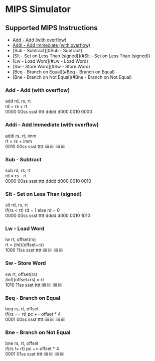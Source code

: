 # MIPS Simulator

## Supported MIPS Instructions
- [Add - Add (with overflow)](#add---add-with-overflow)
- [Addi - Add Immediate (with overflow)](#addi-add-immediate-(with-overflow))
- [Sub - Subtract](#Sub - Subtract)
- [Slt - Set on Less Than (signed)](#Slt - Set on Less Than (signed))
- [Lw - Load Word](#Lw - Load Word)
- [Sw - Store Word](#Sw - Store Word)
- [Beq - Branch on Equal](#Beq - Branch on Equal)
- [Bne - Branch on Not Equal](#Bne - Branch on Not Equal)

### Add - Add (with overflow)
add rd, rs, rt  
rd = rs + rt  
0000 00ss ssst tttt dddd d000 0010 0000

### Addi - Add Immediate (with overflow)
addi rs, rt, imm  
rt = rs + imm  
0010 00ss ssst tttt iiii iiii iiii iiii

### Sub - Subtract
sub rd, rs, rt  
rd = rs - rt  
0000 00ss ssst tttt dddd d000 0010 0010

### Slt - Set on Less Than (signed)
slt rd, rs, rt  
if(rs < rt) rd = 1 else rd = 0  
0000 00ss ssst tttt dddd d000 0010 1010 

### Lw - Load Word
lw rt, offset(rs)  
rt = *(int*)(offset+rs)  
1000 11ss ssst tttt iiii iiii iiii iiii

### Sw - Store Word
sw rt, offset(rs)  
*(int*)(offset+rs) = rt  
1010 11ss ssst tttt iiii iiii iiii iiii

### Beq - Branch on Equal
beq rs, rt, offset  
if(rs == rt) pc += offset * 4  
0001 00ss ssst tttt iiii iiii iiii iiii

### Bne - Branch on Not Equal
bne rs, rt, offset  
if(rs != rt) pc += offset * 4  
0001 01ss ssst tttt iiii iiii iiii iiii  

